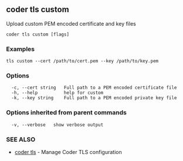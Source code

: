 ## coder tls custom

Upload custom PEM encoded certificate and key files

```
coder tls custom [flags]
```

### Examples

```
tls custom --cert /path/to/cert.pem --key /path/to/key.pem
```

### Options

```
  -c, --cert string   Full path to a PEM encoded certificate file
  -h, --help          help for custom
  -k, --key string    Full path to a PEM encoded private key file
```

### Options inherited from parent commands

```
  -v, --verbose   show verbose output
```

### SEE ALSO

* [coder tls](coder_tls.md)	 - Manage Coder TLS configuration

